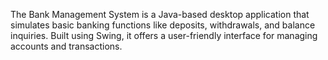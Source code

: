 The Bank Management System is a Java-based desktop application that simulates basic banking functions like deposits, withdrawals, and balance inquiries. Built using Swing, it offers a user-friendly interface for managing accounts and transactions.
